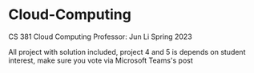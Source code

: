 # Cloud-Computing
CS 381 Cloud Computing
Professor: Jun Li
Spring 2023

All project with solution included, project 4 and 5 is depends on student interest, make sure you vote via Microsoft Teams's post
